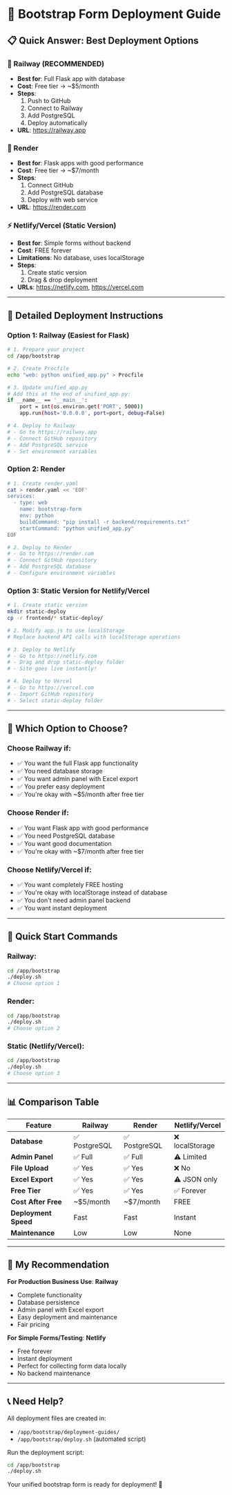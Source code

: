 # 🚀 Bootstrap Form Deployment Guide

## 📋 **Quick Answer: Best Deployment Options**

### **🚂 Railway (RECOMMENDED)**
- **Best for**: Full Flask app with database
- **Cost**: Free tier → ~$5/month
- **Steps**: 
  1. Push to GitHub
  2. Connect to Railway
  3. Add PostgreSQL
  4. Deploy automatically
- **URL**: https://railway.app

### **🎨 Render**
- **Best for**: Flask apps with good performance
- **Cost**: Free tier → ~$7/month
- **Steps**:
  1. Connect GitHub
  2. Add PostgreSQL database
  3. Deploy with web service
- **URL**: https://render.com

### **⚡ Netlify/Vercel (Static Version)**
- **Best for**: Simple forms without backend
- **Cost**: FREE forever
- **Limitations**: No database, uses localStorage
- **Steps**:
  1. Create static version
  2. Drag & drop deployment
- **URLs**: https://netlify.com, https://vercel.com

---

## 🔧 **Detailed Deployment Instructions**

### **Option 1: Railway (Easiest for Flask)**

```bash
# 1. Prepare your project
cd /app/bootstrap

# 2. Create Procfile
echo "web: python unified_app.py" > Procfile

# 3. Update unified_app.py
# Add this at the end of unified_app.py:
if __name__ == '__main__':
    port = int(os.environ.get('PORT', 5000))
    app.run(host='0.0.0.0', port=port, debug=False)

# 4. Deploy to Railway
# - Go to https://railway.app
# - Connect GitHub repository
# - Add PostgreSQL service
# - Set environment variables
```

### **Option 2: Render**

```bash
# 1. Create render.yaml
cat > render.yaml << 'EOF'
services:
  - type: web
    name: bootstrap-form
    env: python
    buildCommand: "pip install -r backend/requirements.txt"
    startCommand: "python unified_app.py"
EOF

# 2. Deploy to Render
# - Go to https://render.com
# - Connect GitHub repository
# - Add PostgreSQL database
# - Configure environment variables
```

### **Option 3: Static Version for Netlify/Vercel**

```bash
# 1. Create static version
mkdir static-deploy
cp -r frontend/* static-deploy/

# 2. Modify app.js to use localStorage
# Replace backend API calls with localStorage operations

# 3. Deploy to Netlify
# - Go to https://netlify.com
# - Drag and drop static-deploy folder
# - Site goes live instantly!

# 4. Deploy to Vercel
# - Go to https://vercel.com
# - Import GitHub repository
# - Select static-deploy folder
```

---

## 🎯 **Which Option to Choose?**

### **Choose Railway if:**
- ✅ You want the full Flask app functionality
- ✅ You need database storage
- ✅ You want admin panel with Excel export
- ✅ You prefer easy deployment
- ✅ You're okay with ~$5/month after free tier

### **Choose Render if:**
- ✅ You want Flask app with good performance
- ✅ You need PostgreSQL database
- ✅ You want good documentation
- ✅ You're okay with ~$7/month after free tier

### **Choose Netlify/Vercel if:**
- ✅ You want completely FREE hosting
- ✅ You're okay with localStorage instead of database
- ✅ You don't need admin panel backend
- ✅ You want instant deployment

---

## 🚀 **Quick Start Commands**

### **Railway:**
```bash
cd /app/bootstrap
./deploy.sh
# Choose option 1
```

### **Render:**
```bash
cd /app/bootstrap
./deploy.sh
# Choose option 2
```

### **Static (Netlify/Vercel):**
```bash
cd /app/bootstrap
./deploy.sh
# Choose option 3
```

---

## 📊 **Comparison Table**

| Feature | Railway | Render | Netlify/Vercel |
|---------|---------|---------|---------------|
| **Database** | ✅ PostgreSQL | ✅ PostgreSQL | ❌ localStorage |
| **Admin Panel** | ✅ Full | ✅ Full | ⚠️ Limited |
| **File Upload** | ✅ Yes | ✅ Yes | ❌ No |
| **Excel Export** | ✅ Yes | ✅ Yes | ⚠️ JSON only |
| **Free Tier** | ✅ Yes | ✅ Yes | ✅ Forever |
| **Cost After Free** | ~$5/month | ~$7/month | FREE |
| **Deployment Speed** | Fast | Fast | Instant |
| **Maintenance** | Low | Low | None |

---

## 🎉 **My Recommendation**

**For Production Business Use**: **Railway** 
- Complete functionality
- Database persistence
- Admin panel with Excel export
- Easy deployment and maintenance
- Fair pricing

**For Simple Forms/Testing**: **Netlify** 
- Free forever
- Instant deployment
- Perfect for collecting form data locally
- No backend maintenance

---

## 📞 **Need Help?**

All deployment files are created in:
- `/app/bootstrap/deployment-guides/`
- `/app/bootstrap/deploy.sh` (automated script)

Run the deployment script:
```bash
cd /app/bootstrap
./deploy.sh
```

Your unified bootstrap form is ready for deployment! 🚀